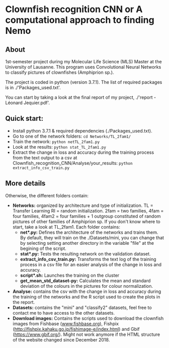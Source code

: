 # Clownfish recognition CNN or A computational approach to finding Nemo
## About
1st-semester project during my Molecular Life Science (MLS) Master at the University of Lausanne. This program uses Convolutional Neural Networks to classify pictures of clownfishes (Amphiprion sp.).

The project is coded in python (version 3.7.1). The list of required packages is in ./'Packages_used.txt'.

You can start by taking a look at the final report of my project, ./'report - Léonard Jequier.pdf'.

## Quick start:
* Install python 3.7.1 & required dependencies (./Packages_used.txt).
* Go to one of the network folders: ```cd Networks/TL_2fam1/ ```
* Train the network: ```python netTL_2fam1.py```
* Look at the results: ```python stat_TL_2fam1.py```
* Extract the change in loss and accuracy during the training process from the text output to a csv at Clownfish_recognition_CNN/Analyse/your_results: ```python extract_info_csv_train.py```

## More details 
Otherwise, the different folders contain:
* **Networks:** organized by architecture and type of initialization. TL = Transfer Learning RI = random initialization. 2fam = two families, 4fam = four families, 4fam2 = four families + 1 outgroup constituted of random pictures of other families of Amphiprion sp. If you don't know where to start, take a look at TL_2fam1. Each folder contains:
  - **net\*.py:** Defines the architecture of the networks and trains them. By default, they will train on the ./Datasets/mini, you can change that by selecting setting another directory in the variable "file" at the begining of the script. 
  - **stat\*.py:** Tests the resulting network on the validation dataset. 
  - **extract_info_csv_train.py:** Transforms the text log of the training process in a csv file for an easier analysis of the change in loss and accuracy. 
  - **script\*.sh:** Launches the training on the cluster
  - **get_mean_std_dataset-py:** Calculates the mean and standard deviation of the colours in the pictures for colour normalization. 
* **Analyse:** contains the csv with the change in loss and accuracy during the training of the networks and the R script used to create the plots in the report. 
* **Datasets:** contains the "mini" and "classify2" datasets, feel free to contact me to have access to the other datasets. 
* **Download images:** Contains the scripts used to download the clownfish images from Fishbase (www.fishbase.org), Fishpix (http://fishpix.kahaku.go.jp/fishimage-e/index.html) and Gbif (https://www.gbif.org/). Might not work anymore if the HTML structure of the website changed since December 2018.
